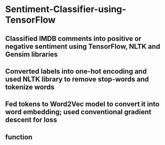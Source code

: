 # Sentiment-Classifier-using-TensorFlow

## Classified IMDB comments into positive or negative sentiment using TensorFlow, NLTK and Gensim libraries
## Converted labels into one-hot encoding and used NLTK library to remove stop-words and tokenize words
## Fed tokens to Word2Vec model to convert it into word embedding; used conventional gradient descent for loss
## function
